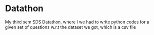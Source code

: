 # Datathon

My third sem SDS Datathon, where I we had to write python codes for a given set of questions w.r.t the dataset we got, which is a csv file
